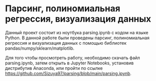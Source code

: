 # Парсинг, полиномиальная регрессия, визуализация данных
Данный проект состоит из ноутбука parsing.ipynb с кодом на языке Python. В данной работе были проведены парсинг, полиномиальная регрессия и визуализация данных c помощью библиотек pandas/numpy/sklearn/matplotlib.

Для того чтобы просмотреть работу, необходимо скачать файл parsing.ipynb, затем открыть в Jupyter Notebooks, установив дистрибутив Anaconda, или пройти по ссылке https://github.com/Sizuya97/parsing/blob/main/parsing.ipynb.
